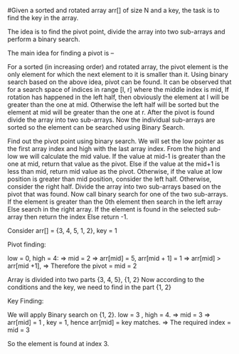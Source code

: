 #Given a sorted and rotated array arr[] of size N and a key, the task is to find the key in the array.

The idea is to find the pivot point, divide the array into two sub-arrays and perform a binary search.

The main idea for finding a pivot is – 

For a sorted (in increasing order) and rotated array, the pivot element is the only element for which the next element to it is smaller than it.
Using binary search based on the above idea, pivot can be found.
It can be observed that for a search space of indices in range [l, r] where the middle index is mid, 
If rotation has happened in the left half, then obviously the element at l will be greater than the one at mid.
Otherwise the left half will be sorted but the element at mid will be greater than the one at r.
After the pivot is found divide the array into two sub-arrays.
Now the individual sub-arrays are sorted so the element can be searched using Binary Search.

Find out the pivot point using binary search. We will set the low pointer as the first array index and high with the last array index.
From the high and low we will calculate the mid value. 
If the value at mid-1 is greater than the one at mid, return that value as the pivot.
Else if the value at the mid+1 is less than mid, return mid value as the pivot.
Otherwise, if the value at low position is greater than mid position, consider the left half. Otherwise, consider the right half.
Divide the array into two sub-arrays based on the pivot that was found.
Now call binary search for one of the two sub-arrays.
If the element is greater than the 0th element then search in the left array
Else search in the right array.
If the element is found in the selected sub-array then return the index
Else return -1.

Consider arr[] = {3, 4, 5, 1, 2}, key = 1

Pivot finding:

low = 0, high = 4:
        =>  mid = 2
        =>  arr[mid] = 5, arr[mid + 1] = 1
        => arr[mid] > arr[mid +1],
        => Therefore the pivot = mid = 2

Array is divided into two parts {3, 4, 5}, {1, 2}
Now  according to the conditions and the key, we need to find in the part {1, 2} 

Key Finding:

We will apply Binary search on {1, 2}. 
low = 3 , high = 4.
            =>  mid = 3
            =>  arr[mid] = 1 , key = 1, hence arr[mid] = key matches.
            =>  The required index = mid = 3

So the element is  found at index 3.
